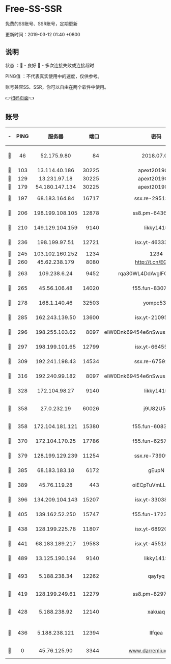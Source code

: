# Free-SS-SSR

免费的SS账号、SSR账号，定期更新

更新时间：2019-03-12 01:40 +0800

## 说明

状态     ：🙂 - 良好 🙁 - 多次连接失败或连接超时

PING值   ：不代表真实使用中的速度，仅供参考。

账号兼容SS、SSR，你可以自由在两个软件中使用。

👉[扫码页面](https://liesauer.github.io/Free-SS-SSR/)👈

## 账号

|-|PING|服务器|端口|密码|加密方式|区域|
|:----:|:----:|:-----:|-----:|:----:|:----:|:----:|
|🙂|46|52.175.9.80|84|2018.07.07|chacha20-ietf-poly1305|HK|
|🙂|103|13.114.40.186|30225|apext2019006|chacha20|JP|
|🙂|129|13.231.97.18|30225|apext2019006|chacha20|JP|
|🙂|179|54.180.147.134|30225|apext2019006|chacha20|KR|
|🙂|197|68.183.164.84|16717|ssx.re-29515291|aes-256-cfb|US|
|🙂|206|198.199.108.105|12878|ss8.pm-64367919|aes-256-cfb|US|
|🙂|210|149.129.104.159|9140|likky1415|aes-256-cfb|HK|
|🙂|236|198.199.97.51|12721|isx.yt-46333014|aes-256-cfb|US|
|🙂|245|103.102.160.252|1234|1234|rc4-md5|JP|
|🙂|260|45.62.238.179|8080|http://t.cn/EGJIyrl|rc4-md5|CA|
|🙂|263|109.238.6.24|9452|rqa30WL4DdAvgIFG6Fs3znzTa|aes-256-cfb|FR|
|🙂|265|45.56.106.48|14020|f55.fun-83074215|aes-256-cfb|US|
|🙂|278|168.1.140.46|32503|yompc535|aes-256-cfb|AU|
|🙂|285|162.243.139.50|13600|isx.yt-21095974|aes-256-cfb|US|
|🙂|296|198.255.103.62|8097|eIW0Dnk69454e6nSwuspv9DmS201tQ0D|aes-256-cfb|US|
|🙂|297|198.199.101.65|12799|isx.yt-66455853|aes-256-cfb|US|
|🙂|309|192.241.198.43|14534|ssx.re-67592284|aes-256-cfb|US|
|🙂|316|192.240.99.182|8097|eIW0Dnk69454e6nSwuspv9DmS201tQ0D|aes-256-cfb|US|
|🙂|328|172.104.98.27|9140|likky1415|aes-256-cfb|JP|
|🙂|358|27.0.232.19|60026|j9U82U53|xchacha20-ietf-poly1305|HK|
|🙂|358|172.104.181.121|15380|f55.fun-60831273|aes-256-cfb|SG|
|🙂|370|172.104.170.25|17786|f55.fun-62574442|aes-256-cfb|SG|
|🙂|379|128.199.129.239|11254|ssx.re-73909730|aes-256-cfb|SG|
|🙂|385|68.183.183.18|6172|gEupN|aes-256-cfb|SG|
|🙂|389|45.76.119.28|443|oiECpTuVmLLxk4Ts|aes-256-cfb|AU|
|🙂|396|134.209.104.143|15207|isx.yt-33038399|aes-256-cfb|SG|
|🙂|405|139.162.52.250|15747|f55.fun-17230136|aes-256-cfb|SG|
|🙂|438|128.199.225.78|11807|isx.yt-68920390|aes-256-cfb|SG|
|🙂|441|68.183.189.217|19583|isx.yt-45518424|aes-256-cfb|SG|
|🙂|489|13.125.190.194|9140|likky1415|aes-256-cfb|KR|
|🙂|493|5.188.238.34|12262|qayfyq|chacha20-ietf-poly1305|BR|
|🙂|419|128.199.249.61|12279|ss8.pm-82976192|aes-256-cfb|SG|
|🙂|428|5.188.238.92|12140|xakuaq|chacha20-ietf-poly1305|BR|
|🙁|436|5.188.238.121|12394|llfqea|chacha20-ietf-poly1305|BR|
|🙁|0|45.76.125.90|3344|www.darrenliuwei.com|aes-256-cfb|AU|
